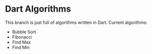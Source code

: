 # Dart Algorithms

This branch is just full of algorithms written in Dart.
Current algorithms:

- Bubble Sort
- Fibonacci
- Find Max
- Find Min
